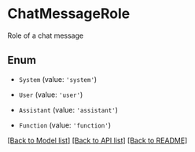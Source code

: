 # ChatMessageRole

Role of a chat message

## Enum

* `System` (value: `'system'`)

* `User` (value: `'user'`)

* `Assistant` (value: `'assistant'`)

* `Function` (value: `'function'`)

[[Back to Model list]](../README.md#documentation-for-models) [[Back to API list]](../README.md#documentation-for-api-endpoints) [[Back to README]](../README.md)
